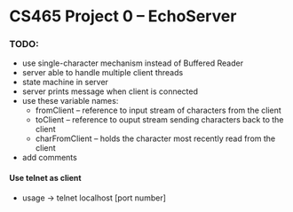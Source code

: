 # CS465 Project 0 – EchoServer
### TODO: 
* use single-character mechanism instead of Buffered Reader
* server able to handle multiple client threads
* state machine in server
* server prints message when client is connected
* use these variable names:
  * fromClient – reference to input stream of characters from the client
  * toClient – reference to ouput stream sending characters back to the client
  * charFromClient – holds the character most recently read from the client
* add comments

#### Use telnet as client
* usage -> telnet localhost [port number]
